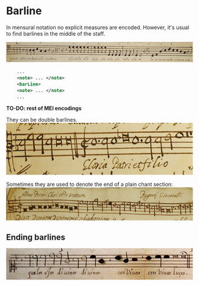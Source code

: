 # Barline
In mensural notation no explicit measures are encoded. However, it's usual to find barlines in the middle of the staff.

![Single](files/single.png)
```xml
    ...
    <note> ... </note>
    <barLine>
    <note> ... </note>
    ...
```

**TO-DO: rest of MEI encodings**


They can be double barlines.
![Double barlines](files/double.png)

Sometimes they are used to denote the end of a plain chant section:
![Ending barlines](files/plainchant.png)


## Ending barlines
![Ending barlines](files/endbarlines.png)
